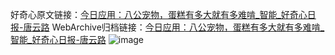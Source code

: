 好奇心原文链接：[今日应用：八公宠物，蛋糕有多大就有多难啃_智能_好奇心日报-唐云路](https://www.qdaily.com/articles/1908.html)
WebArchive归档链接：[今日应用：八公宠物，蛋糕有多大就有多难啃_智能_好奇心日报-唐云路](http://web.archive.org/web/20190623150121/https://www.qdaily.com/articles/1908.html)
![image](http://ww3.sinaimg.cn/large/007d5XDply1g3v4km31paj30u02wnb29)